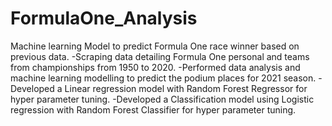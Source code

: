 # FormulaOne_Analysis
  Machine learning Model to predict Formula One race winner based on previous data.
    -Scraping data detailing Formula One personal and teams from championships from 1950 to 2020.
    -Performed data analysis and machine learning modelling to predict the podium places for 2021 season.
    -Developed a Linear regression model with Random Forest Regressor for hyper parameter tuning.
    -Developed a Classification model using Logistic regression with Random Forest Classifier for hyper parameter tuning.
